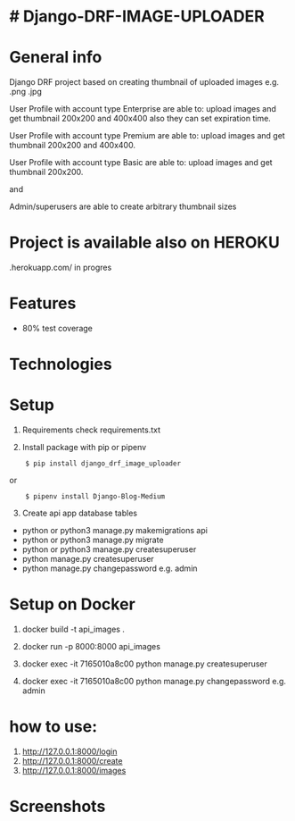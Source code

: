 # # Django-DRF-IMAGE-UPLOADER

# General info

Django DRF project based on creating thumbnail of uploaded images e.g. .png .jpg

User Profile with account type Enterprise are able to: upload images and get thumbnail 200x200 and 400x400 also they can set expiration time.

User Profile with account type Premium are able to: upload images and get thumbnail 200x200 and 400x400.

User Profile with account type Basic are able to: upload images and get thumbnail 200x200.

and

Admin/superusers are able to create arbitrary thumbnail sizes

# Project is available also on HEROKU

.herokuapp.com/ in progres

# Features

- 80% test coverage
  <picture>
  <img alt="" src="https://i.imgur.com/L2Kl4VO.png">
  </picture>

# Technologies

# Setup

1. Requirements
   check requirements.txt

2.  Install package with pip or pipenv

```
    $ pip install django_drf_image_uploader
```
or
```
    $ pipenv install Django-Blog-Medium
```

3. Create api app database tables

- python or python3 manage.py makemigrations api
- python or python3 manage.py migrate
- python or python3 manage.py createsuperuser
- python manage.py createsuperuser
- python manage.py changepassword e.g. admin

# Setup on Docker

1. docker build -t api_images .

2. docker run -p 8000:8000 api_images

3. docker exec -it 7165010a8c00 python manage.py createsuperuser
4. docker exec -it 7165010a8c00 python manage.py changepassword e.g. admin


# how to use:
1. http://127.0.0.1:8000/login
2. http://127.0.0.1:8000/create
3. http://127.0.0.1:8000/images

# Screenshots

<picture>
  <img alt="" src="https://imgur.com/LkdVDtm">
</picture>
<picture>
  <img alt="" src="https://imgur.com/l3I5VUK">
</picture>
<picture>
  <img alt="" src="https://imgur.com/F4kXVTJ">
</picture>
